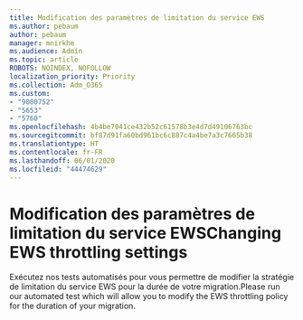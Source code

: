 ```yaml
---
title: Modification des paramètres de limitation du service EWS
ms.author: pebaum
author: pebaum
manager: mnirkhe
ms.audience: Admin
ms.topic: article
ROBOTS: NOINDEX, NOFOLLOW
localization_priority: Priority
ms.collection: Adm_O365
ms.custom:
- "9000752"
- "5653"
- "5760"
ms.openlocfilehash: 4b4be7041ce432b52c61578b3e4d7d49106763bc
ms.sourcegitcommit: bf87d91fa60bd961bc6c887c4a4be7a3c7665b38
ms.translationtype: HT
ms.contentlocale: fr-FR
ms.lasthandoff: 06/01/2020
ms.locfileid: "44474629"
---
```

# <a name="changing-ews-throttling-settings"></a><span data-ttu-id="72f76-102">Modification des paramètres de limitation du service EWS</span><span class="sxs-lookup"><span data-stu-id="72f76-102">Changing EWS throttling settings</span></span>

<span data-ttu-id="72f76-103">Exécutez nos tests automatisés pour vous permettre de modifier la stratégie de limitation du service EWS pour la durée de votre migration.</span><span class="sxs-lookup"><span data-stu-id="72f76-103">Please run our automated test which will allow you to modify the EWS throttling policy for the duration of your migration.</span></span>